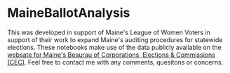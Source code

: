 # MaineBallotAnalysis
This was developed in support of Maine's League of Women Voters in support of their work to expand Maine's auditing procedures for statewide elections. These notebooks make use of the data publicly available on the [websate for Maine's Beaurau of Corporations, Elections & Commissions (CEC)](https://www.maine.gov/sos/cec/elec/data/index.html). Feel free to contact me with any comments, quesitons or concerns.
